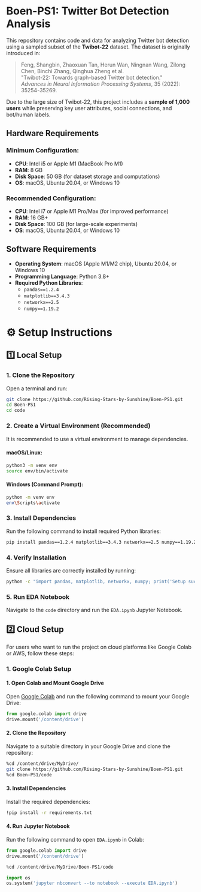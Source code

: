 # Boen-PS1: Twitter Bot Detection Analysis

This repository contains code and data for analyzing Twitter bot detection using a sampled subset of the **Twibot-22** dataset. The dataset is originally introduced in:

> Feng, Shangbin, Zhaoxuan Tan, Herun Wan, Ningnan Wang, Zilong Chen, Binchi Zhang, Qinghua Zheng et al.  
> "Twibot-22: Towards graph-based Twitter bot detection."  
> *Advances in Neural Information Processing Systems*, 35 (2022): 35254-35269.

Due to the large size of Twibot-22, this project includes a **sample of 1,000 users** while preserving key user attributes, social connections, and bot/human labels.

## Hardware Requirements

### Minimum Configuration:
- **CPU**: Intel i5 or Apple M1 (MacBook Pro M1)
- **RAM**: 8 GB
- **Disk Space**: 50 GB (for dataset storage and computations)
- **OS**: macOS, Ubuntu 20.04, or Windows 10

### Recommended Configuration:
- **CPU**: Intel i7 or Apple M1 Pro/Max (for improved performance)
- **RAM**: 16 GB+
- **Disk Space**: 100 GB (for large-scale experiments)
- **OS**: macOS, Ubuntu 20.04, or Windows 10

## Software Requirements

- **Operating System**: macOS (Apple M1/M2 chip), Ubuntu 20.04, or Windows 10  
- **Programming Language**: Python 3.8+  
- **Required Python Libraries**:
  - `pandas==1.2.4`
  - `matplotlib==3.4.3`
  - `networkx==2.5`
  - `numpy==1.19.2`

# ⚙️ Setup Instructions

## 1️⃣ Local Setup

### 1. Clone the Repository
Open a terminal and run:

```bash
git clone https://github.com/Rising-Stars-by-Sunshine/Boen-PS1.git
cd Boen-PS1
cd code
```

### 2. Create a Virtual Environment (Recommended)
It is recommended to use a virtual environment to manage dependencies.

#### macOS/Linux:
```bash
python3 -m venv env
source env/bin/activate
```

#### Windows (Command Prompt):
```bash
python -m venv env
env\Scripts\activate
```

### 3. Install Dependencies
Run the following command to install required Python libraries:

```bash
pip install pandas==1.2.4 matplotlib==3.4.3 networkx==2.5 numpy==1.19.2
```

### 4. Verify Installation
Ensure all libraries are correctly installed by running:

```bash
python -c "import pandas, matplotlib, networkx, numpy; print('Setup successful!')"
```

### 5. Run EDA Notebook
Navigate to the `code` directory and run the `EDA.ipynb` Jupyter Notebook.


## 2️⃣ Cloud Setup

For users who want to run the project on cloud platforms like Google Colab or AWS, follow these steps:

### 1. Google Colab Setup

#### 1. Open Colab and Mount Google Drive
Open [Google Colab](https://colab.research.google.com/) and run the following command to mount your Google Drive:

```python
from google.colab import drive
drive.mount('/content/drive')
```

#### 2. Clone the Repository
Navigate to a suitable directory in your Google Drive and clone the repository:

```bash
%cd /content/drive/MyDrive/
git clone https://github.com/Rising-Stars-by-Sunshine/Boen-PS1.git
%cd Boen-PS1/code
```

#### 3. Install Dependencies
Install the required dependencies:

```bash
!pip install -r requirements.txt
```

#### 4. Run Jupyter Notebook
Run the following command to open `EDA.ipynb` in Colab:

```python
from google.colab import drive
drive.mount('/content/drive')

%cd /content/drive/MyDrive/Boen-PS1/code

import os
os.system('jupyter nbconvert --to notebook --execute EDA.ipynb')

